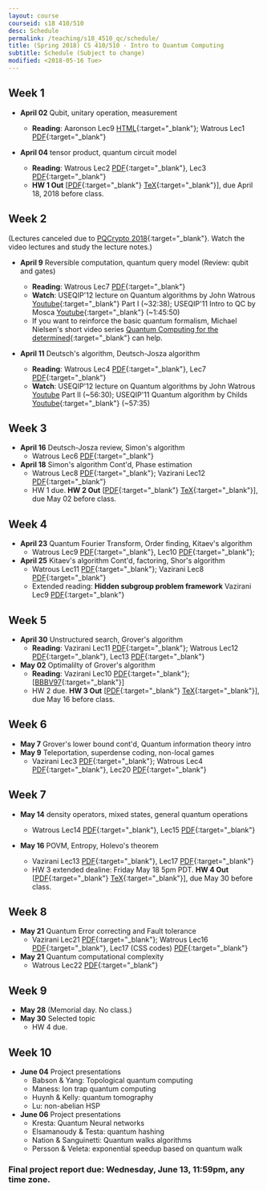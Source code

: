 ```yaml
---
layout: course
courseid: s18 410/510
desc: Schedule
permalink: /teaching/s18_4510_qc/schedule/
title: (Spring 2018) CS 410/510 - Intro to Quantum Computing
subtitle: Schedule (Subject to change)
modified: <2018-05-16 Tue>
---
```


## Week 1 
* **April 02** Qubit, unitary operation, measurement
    *  **Reading**: Aaronson Lec9 [HTML](http://www.scottaaronson.com/democritus/lec9.html){:target="_blank"}; Watrous Lec1 [PDF](https://cs.uwaterloo.ca/~watrous/CPSC519/LectureNotes/01.pdf){:target="_blank"}

* **April 04** tensor product, quantum circuit model
    *  **Reading**: Watrous Lec2 [PDF](https://cs.uwaterloo.ca/~watrous/CPSC519/LectureNotes/02.pdf){:target="_blank"}, Lec3 [PDF](https://cs.uwaterloo.ca/~watrous/CPSC519/LectureNotes/03.pdf){:target="_blank"}
    *  **HW 1 Out** [[PDF]({{base}}/teaching/s18_4510_qc/s18_qc_hw1.pdf){:target="_blank"} [TeX]({{base}}/teaching/s18_4510_qc/s18_qc_hw1.tex){:target="_blank"}], due April 18, 2018 before class.
	
## Week 2 
(Lectures canceled due to [PQCrypto 2018](http://www.math.fau.edu/pqcrypto2018/){:target="_blank"}. Watch the video lectures and study the lecture notes.)
*  **April 9** Reversible computation, quantum query model (Review: qubit and gates)
    *  **Reading**: Watrous Lec7 [PDF](https://cs.uwaterloo.ca/~watrous/CPSC519/LectureNotes/07.pdf){:target="_blank"}
    *  **Watch**: USEQIP'12 lecture on Quantum algorithms by John Watrous [Youtube](https://www.youtube.com/watch?v=Mye5uaGq5no){:target="_blank"} Part I (~32:38); USEQIP'11 Intro to QC by Mosca [Youtube](https://www.youtube.com/watch?v=cjRB55gxQN4&list=PLE2D9E49457E950E7&index=4){:target="_blank"} (~1:45:50)
	*  If you want to reinforce the basic quantum formalism, Michael Nielsen's short video series [Quantum Computing for the determined](http://michaelnielsen.org/blog/quantum-computing-for-the-determined/){:target="_blank"} can help. 
	
*  **April 11** Deutsch's
   algorithm, Deutsch-Josza algorithm
    *  **Reading**: Watrous Lec4 [PDF](https://cs.uwaterloo.ca/~watrous/CPSC519/LectureNotes/04.pdf){:target="_blank"}, Lec7 [PDF](https://cs.uwaterloo.ca/~watrous/CPSC519/LectureNotes/07.pdf){:target="_blank"}
    *  **Watch**: USEQIP'12 lecture on Quantum algorithms by John Watrous [Youtube](https://www.youtube.com/watch?v=Mye5uaGq5no) Part II (~56:30);  USEQIP'11 Quantum algorithm by Childs [Youtube](https://www.youtube.com/watch?v=QrP9HACtac8&index=5&list=PLE2D9E49457E950E7){:target="_blank"} (~57:35)

## Week 3
*  **April 16** Deutsch-Josza review, Simon's algorithm
   *  Watrous Lec6 [PDF](https://cs.uwaterloo.ca/~watrous/CPSC519/LectureNotes/06.pdf){:target="_blank"}
*  **April 18** Simon's algorithm Cont'd, Phase estimation
    * Watrous Lec8 [PDF](https://cs.uwaterloo.ca/~watrous/CPSC519/LectureNotes/08.pdf){:target="_blank"}; Vazirani Lec12 [PDF](https://people.eecs.berkeley.edu/~vazirani/s07quantum/notes/phase.pdf){:target="_blank"}  
    * HW 1 due.  **HW 2 Out** [[PDF]({{base}}/teaching/s18_4510_qc/s18_qc_hw2.pdf){:target="_blank"} [TeX]({{base}}/teaching/s18_4510_qc/s18_qc_hw2.tex){:target="_blank"}], due May 02 before class.

## Week 4
*  **April 23** Quantum Fourier Transform, Order finding, Kitaev's algorithm
   *  Watrous Lec9 [PDF](https://cs.uwaterloo.ca/~watrous/CPSC519/LectureNotes/09.pdf){:target="_blank"}, Lec10 [PDF](https://cs.uwaterloo.ca/~watrous/CPSC519/LectureNotes/10.pdf){:target="_blank"}; 
*  **April 25** Kitaev's algorithm Cont'd, factoring, Shor's algorithm
    *  Watrous Lec11 [PDF](https://cs.uwaterloo.ca/~watrous/CPSC519/LectureNotes/11.pdf){:target="_blank"}; Vazirani Lec8 [PDF](https://people.eecs.berkeley.edu/~vazirani/s07quantum/notes/factoring1.pdf){:target="_blank"}
	* Extended reading: **Hidden subgroup problem framework** Vazirani Lec9 [PDF](https://people.eecs.berkeley.edu/~vazirani/s07quantum/notes/lec9.pdf){:target="_blank"}

## Week 5
*  **April 30** Unstructured search, Grover's algorithm
   *  **Reading**: Vazirani Lec11 [PDF](https://people.eecs.berkeley.edu/~vazirani/s07quantum/notes/grover.pdf){:target="_blank"}; Watrous Lec12 [PDF](https://cs.uwaterloo.ca/~watrous/CPSC519/LectureNotes/12.pdf){:target="_blank"}, Lec13 [PDF](https://cs.uwaterloo.ca/~watrous/CPSC519/LectureNotes/13.pdf){:target="_blank"}
*  **May 02** Optimalilty of Grover's algorithm
    *  **Reading**: Vazirani Lec10 [PDF](https://people.eecs.berkeley.edu/~vazirani/s07quantum/notes/lec10.pdf){:target="_blank"}; [[BBBV97](https://arxiv.org/pdf/quant-ph/9701001.pdf){:target="_blank"}]
    * HW 2 due.  **HW 3 Out** [[PDF]({{base}}/teaching/s18_4510_qc/s18_qc_hw3.pdf){:target="_blank"} [TeX]({{base}}/teaching/s18_4510_qc/s18_qc_hw3.tex){:target="_blank"}], due May 16 before class.

## Week 6
*  **May 7** Grover's lower bound cont'd, Quantum information theory intro
*  **May 9**  Teleportation, superdense coding, non-local games
    *  Vazirani Lec3 [PDF](https://people.eecs.berkeley.edu/~vazirani/s07quantum/notes/lecture3.pdf){:target="_blank"}; Watrous Lec4 [PDF](https://cs.uwaterloo.ca/~watrous/CPSC519/LectureNotes/04.pdf){:target="_blank"},  Lec20 [PDF](https://cs.uwaterloo.ca/~watrous/CPSC519/LectureNotes/20.pdf){:target="_blank"}

## Week 7
*  **May 14** density operators, mixed states, general quantum operations
    * Watrous Lec14 [PDF](https://cs.uwaterloo.ca/~watrous/CPSC519/LectureNotes/14.pdf){:target="_blank"}, Lec15 [PDF](https://cs.uwaterloo.ca/~watrous/CPSC519/LectureNotes/15.pdf){:target="_blank"}

*  **May 16** POVM, Entropy, Holevo's theorem
   * Vazirani Lec13 [PDF](https://people.eecs.berkeley.edu/~vazirani/s07quantum/notes/qinfo.pdf){:target="_blank"}, Lec17 [PDF](https://people.eecs.berkeley.edu/~vazirani/s07quantum/notes/lec17/lec17.pdf){:target="_blank"}
   * HW 3 extended dealine: Friday May 18 5pm PDT. **HW 4 Out** [[PDF]({{base}}/teaching/s18_4510_qc/s18_qc_hw4.pdf){:target="_blank"} [TeX]({{base}}/teaching/s18_4510_qc/s18_qc_hw4.tex){:target="_blank"}], due May 30 before class.

## Week 8
*  **May 21** Quantum Error correcting and Fault tolerance
    *  Vazirani Lec21 [PDF](https://people.eecs.berkeley.edu/~vazirani/s07quantum/notes/qecc.pdf){:target="_blank"}; Watrous Lec16 [PDF](https://cs.uwaterloo.ca/~watrous/CPSC519/LectureNotes/16.pdf){:target="_blank"}, Lec17 (CSS codes) [PDF](https://cs.uwaterloo.ca/~watrous/CPSC519/LectureNotes/17.pdf){:target="_blank"}
*  **May 21** Quantum computational complexity
    *  Watrous Lec22 [PDF](https://cs.uwaterloo.ca/~watrous/CPSC519/LectureNotes/22.pdf){:target="_blank"} 
   
## Week 9
*  **May 28** (Memorial day. No class.)
*  **May 30** Selected topic
    * HW 4 due. 

## Week 10
*  **June 04** Project presentations
    * Babson & Yang: Topological quantum computing
    * Maness: Ion trap quantum computing
    * Huynh & Kelly: quantum tomography
    * Lu: non-abelian HSP
*  **June 06** Project presentations
    * Kresta: Quantum Neural networks
    * Elsamanoudy & Testa: quantum hashing
    * Nation & Sanguinetti: Quantum walks algorithms
    * Persson & Veleta: exponential speedup based on quantum walk

### Final project report due: Wednesday, June 13, 11:59pm, any time zone.
